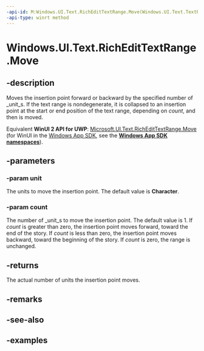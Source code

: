 ```yaml
---
-api-id: M:Windows.UI.Text.RichEditTextRange.Move(Windows.UI.Text.TextRangeUnit,System.Int32)
-api-type: winrt method
---
```


<!-- Method syntax.
public int RichEditTextRange.Move(TextRangeUnit unit, Int32 count)
-->

# Windows.UI.Text.RichEditTextRange.Move

## -description

Moves the insertion point forward or backward by the specified number of _unit_s. If the text range is nondegenerate, it is collapsed to an insertion point at the start or end position of the text range, depending on _count_, and then is moved.

Equivalent **WinUI 2 API for UWP**: [Microsoft.UI.Text.RichEditTextRange.Move](/windows/winui/api/microsoft.ui.text.richedittextrange.move) (for WinUI in the [Windows App SDK](/windows/apps/windows-app-sdk/), see the **[Windows App SDK namespaces](/windows/windows-app-sdk/api/winrt/)**).

## -parameters
### -param unit

The units to move the insertion point. The default value is **Character**.

### -param count

The number of _unit_s to move the insertion point. The default value is 1. If _count_ is greater than zero, the insertion point moves forward, toward the end of the story. If _count_ is less than zero, the insertion point moves backward, toward the beginning of the story. If _count_ is zero, the range is unchanged.

## -returns

The actual number of units the insertion point moves.

## -remarks

## -see-also

## -examples

